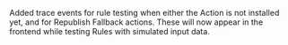 Added trace events for rule testing when either the Action is not installed yet, and for Republish Fallback actions.  These will now appear in the frontend while testing Rules with simulated input data.
